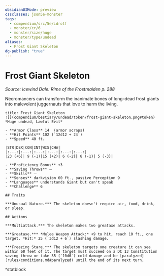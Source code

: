 ```yaml
---
obsidianUIMode: preview
cssclasses: json5e-monster
tags:
  - compendium/src/5e/idrotf
  - monster/cr/6
  - monster/size/huge
  - monster/type/undead
aliases:
  - Frost Giant Skeleton
dg-publish: "true"
---
```

# Frost Giant Skeleton
*Source: Icewind Dale: Rime of the Frostmaiden p. 288*  

Necromancers can transform the inanimate bones of long-dead frost giants into malevolent juggernauts that love to harm the living.

```ad-statblock
title: Frost Giant Skeleton
![](compendium/bestiary/undead/token/frost-giant-skeleton.png#token)
*Huge undead, Lawful Evil*

- **Armor Class** 14  (armor scraps)
- **Hit Points** 102 (`12d12 + 24`)
- **Speed** 40 ft.

|STR|DEX|CON|INT|WIS|CHA|
|:---:|:---:|:---:|:---:|:---:|:---:|
|23 (+6)| 9 (-1)|15 (+2)| 6 (-2)| 8 (-1)| 5 (-3)|

- **Proficiency Bonus** +3
- **Saving Throws** ⏤
- **Skills** ⏤
- **Senses** darkvision 60 ft., passive Perception 9
- **Languages** understands Giant but can't speak
- **Challenge** 6

## Traits

***Unusual Nature.*** The skeleton doesn't require air, food, drink, or sleep.

## Actions

***Multiattack.*** The skeleton makes two greataxe attacks.

***Greataxe.*** *Melee Weapon Attack:* +9 to hit, reach 10 ft., one target. *Hit:* 25 (`3d12 + 6`) slashing damage.

***Freezing Stare.*** The skeleton targets one creature it can see within 60 feet of it. The target must succeed on a DC 13 Constitution saving throw or take 35 (`10d6`) cold damage and be [paralyzed](rules/conditions.md#paralyzed) until the end of its next turn.
```
^statblock